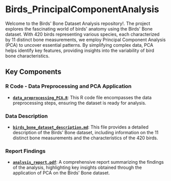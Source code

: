# Birds_PrincipalComponentAnalysis
Welcome to the Birds' Bone Dataset Analysis repository!. The project explores the fascinating world of birds' anatomy using the Birds' Bone dataset. With 420 birds representing various species, each characterized by 11 distinct bone measurements, we employ Principal Component Analysis (PCA) to uncover essential patterns. By simplifying complex data, PCA helps identify key features, providing insights into the variability of bird bone characteristics. 

## Key Components

### R Code - Data Preprocessing and PCA Application

- **[`data_preprocessing_PCA.R`](R_code/data_preprocessing_PCA.R)**: This R code file encompasses the data preprocessing steps, ensuring the dataset is ready for analysis.

### Data Description

- **[`birds_bone_dataset_description.md`](Data_Description/birds_bone_dataset_description.md)**: This file provides a detailed description of the Birds' Bone dataset, including information on the 11 distinct bone measurements and the characteristics of the 420 birds.

### Report Findings

- **[`analysis_report.pdf`](Report_Findings/analysis_report.pdf)**: A comprehensive report summarizing the findings of the analysis, highlighting key insights obtained through the application of PCA on the Birds' Bone dataset.


